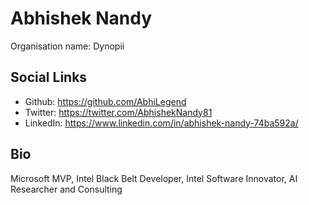 # Abhishek Nandy
Organisation name: Dynopii

## Social Links
- Github: https://github.com/AbhiLegend
- Twitter: https://twitter.com/AbhishekNandy81
- LinkedIn: https://www.linkedin.com/in/abhishek-nandy-74ba592a/

## Bio
Microsoft MVP, Intel Black Belt Developer, Intel Software Innovator, AI Researcher and Consulting
